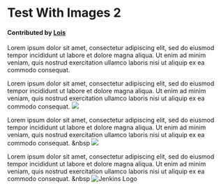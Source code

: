 # Test With Images 2
#### Contributed by [Lois](http://github.com/curfman)

Lorem ipsum dolor sit amet, consectetur adipiscing elit, sed do eiusmod tempor incididunt ut labore et dolore magna aliqua. Ut enim ad minim veniam, quis nostrud exercitation ullamco laboris nisi ut aliquip ex ea commodo consequat.



Lorem ipsum dolor sit amet, consectetur adipiscing elit, sed do eiusmod tempor incididunt ut labore et dolore magna aliqua. Ut enim ad minim veniam, quis nostrud exercitation ullamco laboris nisi ut aliquip ex ea commodo consequat.
<img src='https://github.com/betterscientificsoftware/images/raw/master/use-case-sw-interactions.jpg' class='page lightbox' />


Lorem ipsum dolor sit amet, consectetur adipiscing elit, sed do eiusmod tempor incididunt ut labore et dolore magna aliqua. Ut enim ad minim veniam, quis nostrud exercitation ullamco laboris nisi ut aliquip ex ea commodo consequat.
&nbsp
<img src='https://github.com/betterscientificsoftware/images/raw/master/use-case-sw-interactions.jpg' class='page' />

Lorem ipsum dolor sit amet, consectetur adipiscing elit, sed do eiusmod tempor incididunt ut labore et dolore magna aliqua. Ut enim ad minim veniam, quis nostrud exercitation ullamco laboris nisi ut aliquip ex ea commodo consequat.
&nbsp
<img src='https://jenkins.io/images/226px-Jenkins_logo.svg.png' alt="Jenkins Logo" class='logo' />


<!---
Publish: yes
Categories: collaboration
Topics: licensing
Tags: bssw-internal
Level: 2
Prerequisites: defaults
Aggregate: none
--->
